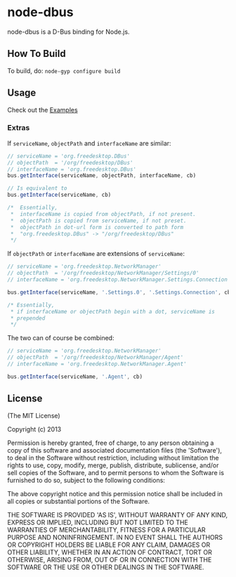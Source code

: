 # node-dbus  
node-dbus is a D-Bus binding for Node.js.

## How To Build
To build, do: `node-gyp configure build`

## Usage

Check out the [Examples](../../tree/master/examples/)

### Extras

If `serviceName`, `objectPath` and `interfaceName` are similar:

```javascript
// serviceName = 'org.freedesktop.DBus'
// objectPath  = '/org/freedesktop/DBus'
// interfaceName = 'org.freedesktop.DBus'
bus.getInterface(serviceName, objectPath, interfaceName, cb)

// Is equivalent to
bus.getInterface(serviceName, cb)

/*  Essentially,
 *  interfaceName is copied from objectPath, if not present.
 *  objectPath is copied from serviceName, if not preset.
 *  objectPath in dot-url form is converted to path form
 *  "org.freedesktop.DBus" -> "/org/freedesktop/DBus"
 */
```

If `objectPath` or `interfaceName` are extensions of `serviceName`:

```javascript
// serviceName = 'org.freedesktop.NetworkManager'
// objectPath  = '/org/freedesktop/NetworkManager/Settings/0'
// interfaceName = 'org.freedesktop.NetworkManager.Settings.Connection'

bus.getInterface(serviceName, '.Settings.0', '.Settings.Connection', cb)

/* Essentially,
 * if interfaceName or objectPath begin with a dot, serviceName is
 * prepended
 */

```

The two can of course be combined:

```javascript
// serviceName = 'org.freedesktop.NetworkManager'
// objectPath  = '/org/freedesktop/NetworkManager/Agent'
// interfaceName = 'org.freedesktop.NetworkManager.Agent'

bus.getInterface(serviceName, '.Agent', cb)
```

## License 

(The MIT License)

Copyright (c) 2013

Permission is hereby granted, free of charge, to any person obtaining
a copy of this software and associated documentation files (the
'Software'), to deal in the Software without restriction, including
without limitation the rights to use, copy, modify, merge, publish,
distribute, sublicense, and/or sell copies of the Software, and to
permit persons to whom the Software is furnished to do so, subject to
the following conditions:

The above copyright notice and this permission notice shall be
included in all copies or substantial portions of the Software.

THE SOFTWARE IS PROVIDED 'AS IS', WITHOUT WARRANTY OF ANY KIND,
EXPRESS OR IMPLIED, INCLUDING BUT NOT LIMITED TO THE WARRANTIES OF
MERCHANTABILITY, FITNESS FOR A PARTICULAR PURPOSE AND NONINFRINGEMENT.
IN NO EVENT SHALL THE AUTHORS OR COPYRIGHT HOLDERS BE LIABLE FOR ANY
CLAIM, DAMAGES OR OTHER LIABILITY, WHETHER IN AN ACTION OF CONTRACT,
TORT OR OTHERWISE, ARISING FROM, OUT OF OR IN CONNECTION WITH THE
SOFTWARE OR THE USE OR OTHER DEALINGS IN THE SOFTWARE.

